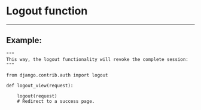 # Logout function
-------

## Example:

    """
    This way, the logout functionality will revoke the complete session:
    """
  
    from django.contrib.auth import logout

    def logout_view(request):
        
        logout(request)
        # Redirect to a success page.